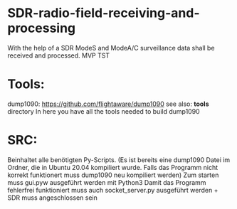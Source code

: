 # SDR-radio-field-receiving-and-processing
With the help of a SDR ModeS and ModeA/C surveillance data shall be received and processed.
 MVP TST
# Tools:
  dump1090: https://github.com/flightaware/dump1090
  see also: **tools** directory
  In here you have all the tools needed to build dump1090

# SRC:
  Beinhaltet alle benötigten Py-Scripts. (Es ist bereits eine dump1090 Datei im Ordner, die in Ubuntu 20.04 kompiliert wurde. Falls das Programm nicht korrekt funktionert muss dump1090 neu kompiliert werden)
  Zum starten muss gui.pyw ausgeführt werden mit Python3
  Damit das Programm fehlerfrei funktioniert muss auch socket_server.py ausgeführt werden + SDR muss angeschlossen sein
